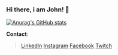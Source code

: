 ### Hi there, i am John! 👋

[![Anurag's GitHub stats](https://github-readme-stats.vercel.app/api?username=jhonathadev&theme=dark&show_icons=true)](https://github.com/anuraghazra/github-readme-stats)

**Contact**:
> [LinkedIn](https://www.linkedin.com/in/jhonathacordeiro/)
> [Instagram](https://www.instagram.com/jhonscriptt/)
> [Facebook](https://www.facebook.com/jhonathahandz/)
> [Twitch](https://www.twitch.tv/jhonscriptt/)


<!--
**jhonathadev/jhonathadev** is a ✨ _special_ ✨ repository because its `README.md` (this file) appears on your GitHub profile.

Here are some ideas to get you started:

- 🔭 I’m currently working on ...
- 🌱 I’m currently learning ...
- 👯 I’m looking to collaborate on ...
- 🤔 I’m looking for help with ...
- 💬 Ask me about ...
- 📫 How to reach me: ...
- 😄 Pronouns: ...
- ⚡ Fun fact: ...
-->
